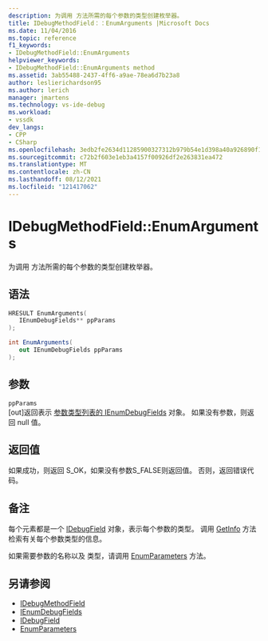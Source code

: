 ```yaml
---
description: 为调用 方法所需的每个参数的类型创建枚举器。
title: IDebugMethodField：：EnumArguments |Microsoft Docs
ms.date: 11/04/2016
ms.topic: reference
f1_keywords:
- IDebugMethodField::EnumArguments
helpviewer_keywords:
- IDebugMethodField::EnumArguments method
ms.assetid: 3ab55488-2437-4ff6-a9ae-78ea6d7b23a8
author: leslierichardson95
ms.author: lerich
manager: jmartens
ms.technology: vs-ide-debug
ms.workload:
- vssdk
dev_langs:
- CPP
- CSharp
ms.openlocfilehash: 3edb2fe2634d11285900327312b979b54e1d398a40a926890f1428f0f6fa1ae1
ms.sourcegitcommit: c72b2f603e1eb3a4157f00926df2e263831ea472
ms.translationtype: MT
ms.contentlocale: zh-CN
ms.lasthandoff: 08/12/2021
ms.locfileid: "121417062"
---
```

# <a name="idebugmethodfieldenumarguments"></a>IDebugMethodField::EnumArguments
为调用 方法所需的每个参数的类型创建枚举器。

## <a name="syntax"></a>语法

```cpp
HRESULT EnumArguments( 
   IEnumDebugFields** ppParams
);
```

```csharp
int EnumArguments(
   out IEnumDebugFields ppParams
);
```

## <a name="parameters"></a>参数
`ppParams`\
[out]返回表示 [参数类型列表的 IEnumDebugFields](../../../extensibility/debugger/reference/ienumdebugfields.md) 对象。 如果没有参数，则返回 null 值。

## <a name="return-value"></a>返回值
 如果成功，则返回 S_OK，如果没有参数S_FALSE则返回值。 否则，返回错误代码。

## <a name="remarks"></a>备注
 每个元素都是一个 [IDebugField](../../../extensibility/debugger/reference/idebugfield.md) 对象，表示每个参数的类型。 调用 [GetInfo](../../../extensibility/debugger/reference/idebugfield-getinfo.md) 方法检索有关每个参数类型的信息。

 如果需要参数的名称以及 类型，请调用 [EnumParameters](../../../extensibility/debugger/reference/idebugmethodfield-enumparameters.md) 方法。

## <a name="see-also"></a>另请参阅
- [IDebugMethodField](../../../extensibility/debugger/reference/idebugmethodfield.md)
- [IEnumDebugFields](../../../extensibility/debugger/reference/ienumdebugfields.md)
- [IDebugField](../../../extensibility/debugger/reference/idebugfield.md)
- [EnumParameters](../../../extensibility/debugger/reference/idebugmethodfield-enumparameters.md)
